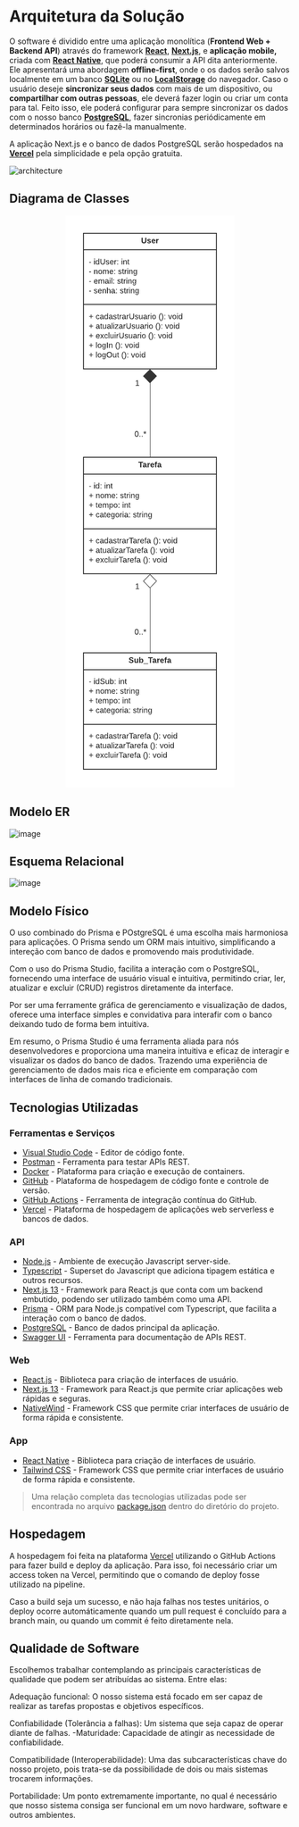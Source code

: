 # Arquitetura da Solução

O software é dividido entre uma aplicação monolítica (**Frontend Web + Backend API**) através do framework [**React**](https://react.dev), [**Next.js**](https://nextjs.org), e **aplicação mobile,** criada com [**React Native**](https://reactnative.dev), que poderá consumir a API dita anteriormente. Ele apresentará uma abordagem **offline-first**, onde o os dados serão salvos localmente em um banco [**SQLite**](https://www.sqlite.org) ou no [**LocalStorage**](https://developer.mozilla.org/pt-BR/docs/Web/API/Window/localStorage) do navegador. Caso o usuário deseje **sincronizar seus dados** com mais de um dispositivo, ou **compartilhar com outras pessoas**, ele deverá fazer login ou criar um conta para tal. Feito isso, ele poderá configurar para sempre sincronizar os dados com o nosso banco [**PostgreSQL**](https://www.postgresql.org/), fazer sincronias periódicamente em determinados horários ou fazê-la manualmente.

A aplicação Next.js e o banco de dados PostgreSQL serão hospedados na [**Vercel**](https://vercel.com) pela simplicidade e pela opção gratuita.

![architecture](https://github.com/ICEI-PUC-Minas-PMV-ADS/pmv-ads-2023-2-e4-aplicdistrib-t5-pmv-ads-2023-2-e4-g2-taskit/assets/26356962/2be1a776-04af-4f54-9322-7064f4b728b1)

## Diagrama de Classes

<p align="center">
 <img src="../docs/img/classes.png">
</p>

## Modelo ER

![image](https://github.com/ICEI-PUC-Minas-PMV-ADS/pmv-ads-2023-2-e4-aplicdistrib-t5-pmv-ads-2023-2-e4-g2-taskit/assets/101607336/378b5aad-6901-4509-aff2-d347e5f88459)


## Esquema Relacional

![image](https://github.com/ICEI-PUC-Minas-PMV-ADS/pmv-ads-2023-2-e4-aplicdistrib-t5-pmv-ads-2023-2-e4-g2-taskit/assets/101607336/4f68b189-be24-4c9e-b62c-e8f86a8bcfac)


## Modelo Físico

O uso combinado do Prisma e POstgreSQL é uma escolha mais harmoniosa para aplicações. O Prisma sendo um ORM mais intuitivo, simplificando a intereção com banco de dados e promovendo mais produtividade.

Com o uso do Prisma Studio, facilita a interação com o PostgreSQL, fornecendo uma interface de usuário visual e intuitiva, permitindo criar, ler, atualizar e excluir (CRUD) registros diretamente da interface.

Por ser uma ferramente gráfica de gerenciamento e visualização de dados, oferece uma interface simples e convidativa para interafir com o banco deixando tudo de forma bem intuitiva.

Em resumo, o Prisma Studio é uma ferramenta aliada para nós desenvolvedores e proporciona uma maneira intuitiva e eficaz de interagir e visualizar os dados do banco de dados. Trazendo uma experiência de gerenciamento de dados mais rica e eficiente em comparação com interfaces de linha de comando tradicionais.

## Tecnologias Utilizadas

### Ferramentas e Serviços

- [Visual Studio Code](https://code.visualstudio.com/) - Editor de código fonte.
- [Postman](https://taskit-pucminas.postman.co/) - Ferramenta para testar APIs REST.
- [Docker](https://www.docker.com/) - Plataforma para criação e execução de containers.
- [GitHub](https://github.com) - Plataforma de hospedagem de código fonte e controle de versão.
- [GitHub Actions](https://github.com/actions) - Ferramenta de integração contínua do GitHub.
- [Vercel](https://vercel.com/) - Plataforma de hospedagem de aplicações web serverless e bancos de dados.

### API

- [Node.js](https://nodejs.dev) - Ambiente de execução Javascript server-side.
- [Typescript](https://typescriptlang.org) - Superset do Javascript que adiciona tipagem estática e outros recursos.
- [Next.js 13](https://nextjs.org) - Framework para React.js que conta com um backend embutido, podendo ser utilizado também como uma API.
- [Prisma](https://prisma.io) - ORM para Node.js compatível com Typescript, que facilita a interação com o banco de dados.
- [PostgreSQL](https://postgresql.org) - Banco de dados principal da aplicação.
- [Swagger UI](https://swagger.io) - Ferramenta para documentação de APIs REST.

### Web

- [React.js](https://reactjs.dev) - Biblioteca para criação de interfaces de usuário.
- [Next.js 13](https://nextjs.org) - Framework para React.js que permite criar aplicações web rápidas e seguras.
- [NativeWind](https://nativewind.dev) - Framework CSS que permite criar interfaces de usuário de forma rápida e consistente.

### App

- [React Native](https://reactnative.dev) - Biblioteca para criação de interfaces de usuário.
- [Tailwind CSS](https://tailwindcss.com) - Framework CSS que permite criar interfaces de usuário de forma rápida e consistente.

> Uma relação completa das tecnologias utilizadas pode ser encontrada no arquivo [package.json](../src/web/package.json) dentro do diretório do projeto.

## Hospedagem

A hospedagem foi feita na plataforma [Vercel](https://vercel.com/) utilizando o GitHub Actions para fazer build e deploy da aplicação. Para isso, foi necessário criar um access token na Vercel, permitindo que o comando de deploy fosse utilizado na pipeline.

Caso a build seja um sucesso, e não haja falhas nos testes unitários, o deploy ocorre automáticamente quando um pull request é concluído para a branch main, ou quando um commit é feito diretamente nela.

## Qualidade de Software

Escolhemos trabalhar contemplando as principais características de qualidade que podem ser atribuídas ao sistema. Entre elas:

Adequação funcional: O nosso sistema está focado em ser capaz de realizar as tarefas propostas e objetivos específicos.

Confiabilidade (Tolerância a falhas): Um sistema que seja capaz de operar diante de falhas.
    -Maturidade: Capacidade de atingir as necessidade de confiabilidade.

Compatibilidade (Interoperabilidade): Uma das subcaracterísticas chave do nosso projeto, pois trata-se da possibilidade de dois ou mais sistemas trocarem informações.

Portabilidade: Um ponto extremamente importante, no qual é necessário que nosso sistema consiga ser funcional em um novo hardware, software e outros ambientes.
